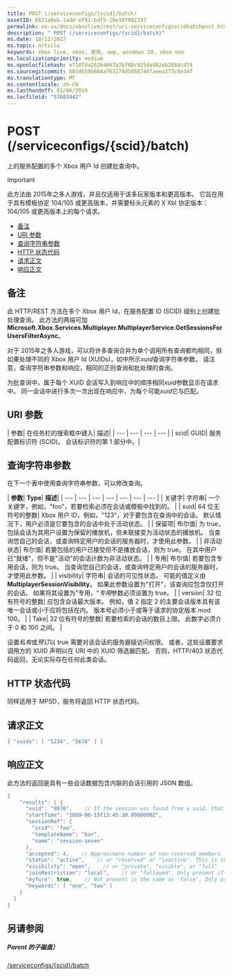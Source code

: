 ```yaml
---
title: POST (/serviceconfigs/{scid}/batch)
assetID: b821a6eb-1add-ef91-bdf5-10e107082197
permalink: en-us/docs/xboxlive/rest/uri-serviceconfigsscidbatchpost.html
description: " POST (/serviceconfigs/{scid}/batch)"
ms.date: 10/12/2017
ms.topic: article
keywords: xbox live, xbox, 游戏, uwp, windows 10, xbox one
ms.localizationpriority: medium
ms.openlocfilehash: e718fda26264667a7bf08c9254a462eb268dcd74
ms.sourcegitcommit: b034650b684a767274d5d88746faeea373c8e34f
ms.translationtype: MT
ms.contentlocale: zh-CN
ms.lasthandoff: 03/06/2019
ms.locfileid: "57603442"
---
```

# <a name="post-serviceconfigsscidbatch"></a>POST (/serviceconfigs/{scid}/batch)
上的服务配置的多个 Xbox 用户 Id 创建批查询中。

> [!IMPORTANT]
> 此方法由 2015年之多人游戏，并且仅适用于该多玩家版本和更高版本。 它旨在用于具有模板协定 104/105 或更高版本，并需要标头元素的 X Xbl 协定版本：104/105 或更高版本上的每个请求。

  * [备注](#ID4ET)
  * [URI 参数](#ID4ELB)
  * [查询字符串参数](#ID4EVB)
  * [HTTP 状态代码](#ID4EGF)
  * [请求正文](#ID4ENF)
  * [响应正文](#ID4EWF)

<a id="ID4ET"></a>


## <a name="remarks"></a>备注

此 HTTP/REST 方法在多个 Xbox 用户 Id，在服务配置 ID (SCID) 级别上创建批处理查询。 此方法的两端可加**Microsoft.Xbox.Services.Multiplayer.MultiplayerService.GetSessionsForUsersFilterAsync**。

对于 2015年之多人游戏，可以将许多查询合并为单个调用所有查询都均相同，但如果处理不同的 Xbox 用户 Id (XUIDs)，如中所示*xuid*查询字符串参数。 请注意，查询字符串参数和响应，相同的正则查询和批处理的查询。

为批查询中，属于每个 XUID 会话写入到响应中的顺序相同*xuid*参数显示在请求中。 同一会话中进行多次一次出现在响应中，为每个可能*xuid*它与匹配。

<a id="ID4ELB"></a>


## <a name="uri-parameters"></a>URI 参数

| 参数| 在任务栏的搜索框中键入| 描述|
| --- | --- | --- | --- |
| scid| GUID| 服务配置标识符 (SCID)。 会话标识符的第 1 部分中。|

<a id="ID4EVB"></a>


## <a name="query-string-parameters"></a>查询字符串参数

在下一个表中使用查询字符串参数，可以修改查询。

| <b>参数</b>| <b>Type</b>| <b>描述</b>|
| --- | --- | --- | --- | --- | --- | --- |
| 关键字| 字符串| 一个关键字，例如，"foo"，若要检索必须在会话或模板中找到的。 |
| xuid| 64 位无符号的整数| Xbox 用户 ID，例如，"123"，对于要包含在查询中的会话。 默认情况下，用户必须是它要包含的会话中处于活动状态。 |
| 保留项| 布尔值| 为 true，包括会话为其用户设置为保留的播放机，但未联接变为活动状态的播放机。 当查询您自己的会话，或查询特定用户的会话的服务器时，才使用此参数。 |
| 非活动状态| 布尔值| 若要包括的用户已接受但不是播放会话，则为 true。 在其中用户已"就绪"，但不是"活动"的会话计数为非活动状态。 |
| 专用| 布尔值| 若要包含专用会话，则为 true。 当查询您自己的会话，或查询特定用户的会话的服务器时，才使用此参数。 |
| visibility| 字符串| 会话的可见性状态。 可能的值定义由<b>MultiplayerSessionVisibility</b>。 如果此参数设置为"打开"，该查询应包含仅打开的会话。 如果将其设置为"专用，"<i>专用</i>参数必须设置为 true。 |
| version| 32 位有符号的整数| 应包含会话最大版本。 例如，值 2 指定 2 的主要会话版本具有该唯一会话或小于应将包括在内。 版本号必须小于或等于请求的协定版本 mod 100。 |
| Take| 32 位有符号的整数| 若要检索的会话的数目上限。 此数字必须介于 0 和 100 之间。 |


设置*私有*或*预订*以 true 需要对该会话的服务器级访问权限。 或者，这些设置要求调用方的 XUID 声明以在 URI 中的 XUID 筛选器匹配。 否则，HTTP/403 状态代码返回，无论实际存在任何此类会话。

<a id="ID4EGF"></a>


## <a name="http-status-codes"></a>HTTP 状态代码
同样适用于 MPSD，服务将返回 HTTP 状态代码。  
<a id="ID4ENF"></a>


## <a name="request-body"></a>请求正文


```cpp
{ "xuids": [ "1234", "5678" ] }

```


<a id="ID4EWF"></a>


## <a name="response-body"></a>响应正文

此方法的返回是具有一些会话数据包含内联的会话引用的 JSON 数组。


```cpp
{
    "results": [ {
      "xuid": "9876",    // If the session was found from a xuid, that xuid.
      "startTime": "2009-06-15T13:45:30.0900000Z",
      "sessionRef": {
        "scid": "foo",
        "templateName": "bar",
        "name": "session-seven"
      },
      "accepted": 4,    // Approximate number of non-reserved members.
      "status": "active",    // or "reserved" or "inactive". This is the state of the user in the session, not the session itself. Only present if the session was found using a xuid.
      "visibility": "open",    // or "private", "visible", or "full"
      "joinRestriction": "local",    // or "followed". Only present if 'visibility' is "open" or "full" and the session has a join restriction.
      "myTurn": true,    // Not present is the same as 'false'. Only present if the session was found using a xuid.
      "keywords": [ "one", "two" ]
    }
  ]
}

```


<a id="ID4EDG"></a>


## <a name="see-also"></a>另请参阅

<a id="ID4EFG"></a>


##### <a name="parent"></a>Parent 的子磁盘）

[/serviceconfigs/{scid}/batch](uri-serviceconfigsscidbatch.md)
